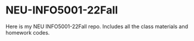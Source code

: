 # NEU-INFO5001-22Fall
  Here is my NEU INFO5001-22Fall repo.
  Includes all the class materials and homework codes. 